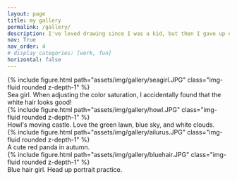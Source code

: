 ```yaml
---
layout: page
title: my gallery
permalink: /gallery/
description: I've loved drawing since I was a kid, but then I gave up drawing lessons for various reasons. Now, I learn to draw on my iPad by watching online videos in my spare time.
nav: True
nav_order: 4
# display_categories: [work, fun]
horizontal: false
---
```


<!-- pages/projects.md -->

<div class="row mt-3">
    <div class="col-sm mt-3 mt-md-0">
        {% include figure.html path="assets/img/gallery/seagirl.JPG" class="img-fluid rounded z-depth-1" %}
    </div>
</div>
<div class="caption">
    Sea girl. When adjusting the color saturation, I accidentally found that the white hair looks good!
</div>

<div class="row mt-3">
    <div class="col-sm mt-3 mt-md-0">
        {% include figure.html path="assets/img/gallery/howl.JPG" class="img-fluid rounded z-depth-1" %}
    </div>
</div>
<div class="caption">
    Howl's moving castle. Love the green lawn, blue sky, and white clouds.
</div>

<div class="row mt-3">
    <div class="col-sm mt-3 mt-md-0">
        {% include figure.html path="assets/img/gallery/ailurus.JPG" class="img-fluid rounded z-depth-1" %}
    </div>
</div>
<div class="caption">
    A cute red panda in autumn.
</div>

<div class="row mt-3">
    <div class="col-sm mt-3 mt-md-0">
        {% include figure.html path="assets/img/gallery/bluehair.JPG" class="img-fluid rounded z-depth-1" %}
    </div>
</div>
<div class="caption">
    Blue hair girl. Head up portrait practice.
</div>
